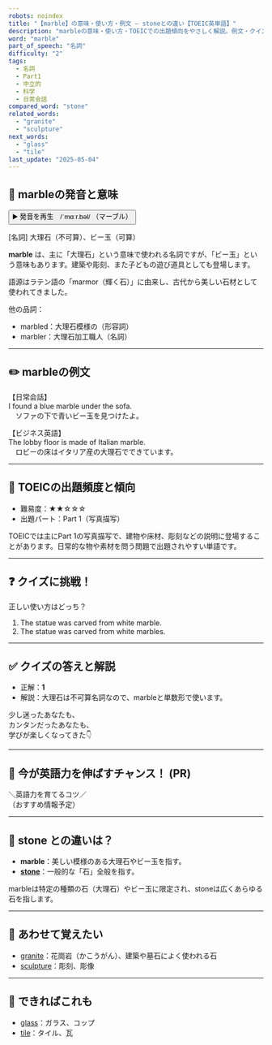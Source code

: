 ```yaml
---
robots: noindex
title: "【marble】の意味・使い方・例文 ― stoneとの違い【TOEIC英単語】"
description: "marbleの意味・使い方・TOEICでの出題傾向をやさしく解説。例文・クイズ付きでstoneとの違いもわかりやすく学べます。"
word: "marble"
part_of_speech: "名詞"
difficulty: "2"
tags:
  - 名詞
  - Part1
  - 中立的
  - 科学
  - 日常会話
compared_word: "stone"
related_words:
  - "granite"
  - "sculpture"
next_words:
  - "glass"
  - "tile"
last_update: "2025-05-04"
---
```


## 🔰 marbleの発音と意味

<button class="play-audio" onclick="playTTS('marble')">
  <span class="play-audio-main">
    ▶️ 発音を再生　/ˈmɑːr.bəl/
  </span>
  <span class="play-audio-sub">
    （マーブル）
  </span>
</button>

[名詞] 大理石（不可算）、ビー玉（可算）

**marble** は、主に「大理石」という意味で使われる名詞ですが、「ビー玉」という意味もあります。建築や彫刻、また子どもの遊び道具としても登場します。

語源はラテン語の「marmor（輝く石）」に由来し、古代から美しい石材として使われてきました。

他の品詞：  
- marbled：大理石模様の（形容詞）
- marbler：大理石加工職人（名詞）

---

## ✏️ marbleの例文

【日常会話】  
I found a blue marble under the sofa.  
　ソファの下で青いビー玉を見つけたよ。

【ビジネス英語】  
The lobby floor is made of Italian marble.  
　ロビーの床はイタリア産の大理石でできています。

---

## 🎯 TOEICの出題頻度と傾向

- 難易度：★★☆☆☆
- 出題パート：Part 1（写真描写）

TOEICでは主にPart 1の写真描写で、建物や床材、彫刻などの説明に登場することがあります。日常的な物や素材を問う問題で出題されやすい単語です。

---

## ❓ クイズに挑戦！

正しい使い方はどっち？

1. The statue was carved from white marble.  
2. The statue was carved from white marbles.

---

## ✅ クイズの答えと解説

- 正解：**1**
- 解説：大理石は不可算名詞なので、marbleと単数形で使います。

少し迷ったあなたも、  
カンタンだったあなたも、  
学びが楽しくなってきた👇️

---

## 🚀 今が英語力を伸ばすチャンス！ (PR)

<div class="info-center">
＼英語力を育てるコツ／<br>  
（おすすめ情報予定）
</div>

---

## 🤔  stone との違いは？

- **marble**：美しい模様のある大理石やビー玉を指す。
- **[stone](/word/stone/)**：一般的な「石」全般を指す。

marbleは特定の種類の石（大理石）やビー玉に限定され、stoneは広くあらゆる石を指します。

---

## 🧩 あわせて覚えたい

- [granite](/word/granite/)：花崗岩（かこうがん）、建築や墓石によく使われる石
- [sculpture](/word/sculpture/)：彫刻、彫像

---

## 📖 できればこれも

- [glass](/word/glass/)：ガラス、コップ
- [tile](/word/tile/)：タイル、瓦

<!-- cvid: aid43_bid04 -->
